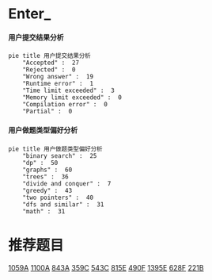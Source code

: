 # Enter_

<!-- tabs:start -->



#### **用户提交结果分析**

```mermaid
pie title 用户提交结果分析
    "Accepted" :  27
    "Rejected" :  0
    "Wrong answer" :  19
    "Runtime error" :  1
    "Time limit exceeded" :  3
    "Memory limit exceeded" :  0
    "Compilation error" :  0
    "Partial" :  0
```

#### **用户做题类型偏好分析**

```mermaid
pie title 用户做题类型偏好分析
    "binary search" :  25
    "dp" :  50
    "graphs" :  60
    "trees" :  36
    "divide and conquer" :  7
    "greedy" :  43
    "two pointers" :  40
    "dfs and similar" :  31
    "math" :  31
```



<!-- tabs:end -->
# 推荐题目
[1059A](https://codeforces.com/contest/1059/problem/A)
[1100A](https://codeforces.com/contest/1100/problem/A)
[843A](https://codeforces.com/contest/843/problem/A)
[359C](https://codeforces.com/contest/359/problem/C)
[543C](https://codeforces.com/contest/543/problem/C)
[815E](https://codeforces.com/contest/815/problem/E)
[490F](https://codeforces.com/contest/490/problem/F)
[1395E](https://codeforces.com/contest/1395/problem/E)
[628F](https://codeforces.com/contest/628/problem/F)
[221B](https://codeforces.com/contest/221/problem/B)
